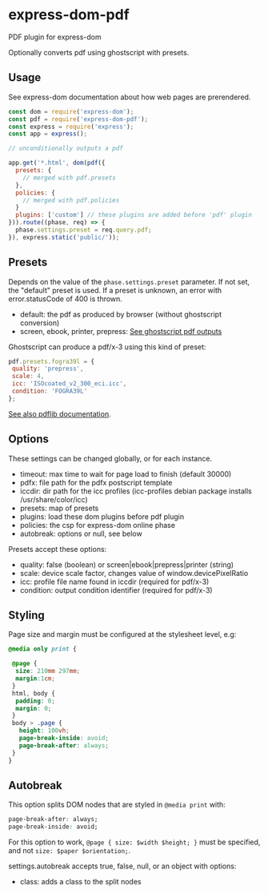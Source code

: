 # express-dom-pdf

PDF plugin for express-dom

Optionally converts pdf using ghostscript with presets.

## Usage

See express-dom documentation about how web pages are prerendered.

```js
const dom = require('express-dom');
const pdf = require('express-dom-pdf');
const express = require('express');
const app = express();

// unconditionally outputs a pdf

app.get('*.html', dom(pdf({
  presets: {
    // merged with pdf.presets
  },
  policies: {
    // merged with pdf.policies
  }
  plugins: ['custom'] // these plugins are added before 'pdf' plugin
})).route((phase, req) => {
  phase.settings.preset = req.query.pdf;
}), express.static('public/'));
```

## Presets

Depends on the value of the `phase.settings.preset` parameter.
If not set, the "default" preset is used.
If a preset is unknown, an error with error.statusCode of 400 is thrown.

- default: the pdf as produced by browser (without ghostscript conversion)
- screen, ebook, printer, prepress:
  [See ghostscript pdf outputs](https://www.ghostscript.com/doc/current/VectorDevices.htm)

Ghostscript can produce a pdf/x-3 using this kind of preset:

```js
pdf.presets.fogra39l = {
 quality: 'prepress',
 scale: 4,
 icc: 'ISOcoated_v2_300_eci.icc',
 condition: 'FOGRA39L'
};
```

[See also pdflib documentation](https://www.pdflib.com/pdf-knowledge-base/pdfx-output-intents/).

## Options

These settings can be changed globally, or for each instance.

- timeout: max time to wait for page load to finish (default 30000)
- pdfx: file path for the pdfx postscript template
- iccdir: dir path for the icc profiles (icc-profiles debian package installs
  /usr/share/color/icc)
- presets: map of presets
- plugins: load these dom plugins before pdf plugin
- policies: the csp for express-dom online phase
- autobreak: options or null, see below

Presets accept these options:

- quality: false (boolean) or screen|ebook|prepress|printer (string)
- scale: device scale factor, changes value of window.devicePixelRatio
- icc: profile file name found in iccdir (required for pdf/x-3)
- condition: output condition identifier (required for pdf/x-3)

## Styling

Page size and margin must be configured at the stylesheet level, e.g:

```css
@media only print {

 @page {
  size: 210mm 297mm;
  margin:1cm;
 }
 html, body {
  padding: 0;
  margin: 0;
 }
 body > .page {
   height: 100vh;
   page-break-inside: avoid;
   page-break-after: always;
 }
}
```

## Autobreak

This option splits DOM nodes that are styled in `@media print` with:

```css
page-break-after: always;
page-break-inside: avoid;
```

For this option to work, `@page { size: $width $height; }` must be specified, and not `size: $paper $orientation;`.

settings.autobreak accepts true, false, null, or an object with options:

- class: adds a class to the split nodes

